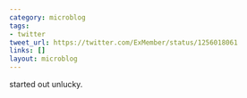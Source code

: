 ```yaml
---
category: microblog
tags:
- twitter
tweet_url: https://twitter.com/ExMember/status/1256018061
links: []
layout: microblog
---
```

started out unlucky.
